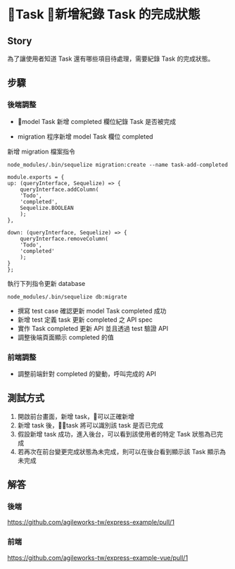 # Task 新增紀錄 Task 的完成狀態

## Story

為了讓使用者知道 Task 還有哪些項目待處理，需要紀錄 Task 的完成狀態。

## 步驟

### 後端調整

* model Task 新增 completed 欄位紀錄 Task 是否被完成

* migration 程序新增 model Task 欄位 completed

新增 migration 檔案指令

`node_modules/.bin/sequelize migration:create --name task-add-completed`


```
module.exports = {
up: (queryInterface, Sequelize) => {
    queryInterface.addColumn(
    'Todo',
    'completed',
    Sequelize.BOOLEAN
    );
},

down: (queryInterface, Sequelize) => {
    queryInterface.removeColumn(
    'Todo',
    'completed'
    );
}
};

```

執行下列指令更新 database

`node_modules/.bin/sequelize db:migrate`


* 撰寫 test case 確認更新 model Task completed 成功
* 新增 test 定義 task 更新 completed 之 API spec
* 實作 Task completed 更新 API 並且透過 test 驗證 API
* 調整後端頁面顯示 completed 的值

### 前端調整

* 調整前端針對 completed 的變動，呼叫完成的 API 



## 測試方式

1. 開啟前台畫面，新增 task，可以正確新增
2. 新增 task 後，task 將可以識別該 task 是否已完成
3. 假設新增 task 成功，進入後台，可以看到該使用者的特定 Task 狀態為已完成
4. 若再次在前台變更完成狀態為未完成，則可以在後台看到顯示該 Task 顯示為未完成

## 解答

### 後端

<https://github.com/agileworks-tw/express-example/pull/1>

### 前端

<https://github.com/agileworks-tw/express-example-vue/pull/1>